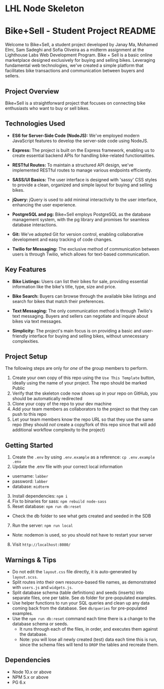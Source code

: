LHL Node Skeleton
=========

# Bike+Sell - Student Project README

Welcome to Bike+Sell, a student project developed by Janay Ma, Mohamed Elmi, Sam Sadeghi and Sofia Oliveira as a midterm assignment at the Lighthouse Labs Web Development Program.
Bike + Sell is a basic online marketplace designed exclusively for buying and selling bikes. Leveraging fundamental web technologies, we've created a simple platform that facilitates bike transactions and communication between buyers and sellers.

## Project Overview

Bike+Sell is a straightforward project that focuses on connecting bike enthusiasts who want to buy or sell bikes.

## Technologies Used

- **ES6 for Server-Side Code (NodeJS):** We've employed modern JavaScript features to develop the server-side code using NodeJS.

- **Express:** The project is built on the Express framework, enabling us to create essential backend APIs for handling bike-related functionalities.

- **RESTful Routes:** To maintain a structured API design, we've implemented RESTful routes to manage various endpoints efficiently.

- **SASS/UI Basics:** The user interface is designed with 'sassy' CSS styles to provide a clean, organized and simple layout for buying and selling bikes.

- **jQuery:** jQuery is used to add minimal interactivity to the user interface, enhancing the user experience.

- **PostgreSQL and pg:** Bike+Sell employs PostgreSQL as the database management system, with the pg library and promises for seamless database interactions.

- **Git:** We've adopted Git for version control, enabling collaborative development and easy tracking of code changes.

- **Twilio for Messaging:** The exclusive method of communication between users is through Twilio, which allows for text-based communication.

## Key Features

- **Bike Listings:** Users can list their bikes for sale, providing essential information like the bike's title, type, size and price.

- **Bike Search:** Buyers can browse through the available bike listings and search for bikes that match their preferences.

- **Text Messaging:** The only communication method is through Twilio's text messaging. Buyers and sellers can negotiate and inquire about bikes via text messages.

- **Simplicity:** The project's main focus is on providing a basic and user-friendly interface for buying and selling bikes, without unnecessary complexities.


## Project Setup

The following steps are only for _one_ of the group members to perform.

1. Create your own copy of this repo using the `Use This Template` button, ideally using the name of your project. The repo should be marked Public
2. Verify that the skeleton code now shows up in your repo on GitHub, you should be automatically redirected
3. Clone your copy of the repo to your dev machine
4. Add your team members as collaborators to the project so that they can push to this repo
5. Let your team members know the repo URL so that they use the same repo (they should _not_ create a copy/fork of this repo since that will add additional workflow complexity to the project)


## Getting Started

1. Create the `.env` by using `.env.example` as a reference: `cp .env.example .env`
2. Update the .env file with your correct local information 
  - username: `labber` 
  - password: `labber` 
  - database: `midterm`
3. Install dependencies: `npm i`
4. Fix to binaries for sass: `npm rebuild node-sass`
5. Reset database: `npm run db:reset`
  - Check the db folder to see what gets created and seeded in the SDB
7. Run the server: `npm run local`
  - Note: nodemon is used, so you should not have to restart your server
8. Visit `http://localhost:8080/`

## Warnings & Tips

- Do not edit the `layout.css` file directly, it is auto-generated by `layout.scss`.
- Split routes into their own resource-based file names, as demonstrated with `users.js` and `widgets.js`.
- Split database schema (table definitions) and seeds (inserts) into separate files, one per table. See `db` folder for pre-populated examples. 
- Use helper functions to run your SQL queries and clean up any data coming back from the database. See `db/queries` for pre-populated examples.
- Use the `npm run db:reset` command each time there is a change to the database schema or seeds. 
  - It runs through each of the files, in order, and executes them against the database. 
  - Note: you will lose all newly created (test) data each time this is run, since the schema files will tend to `DROP` the tables and recreate them.

## Dependencies

- Node 10.x or above
- NPM 5.x or above
- PG 6.x
